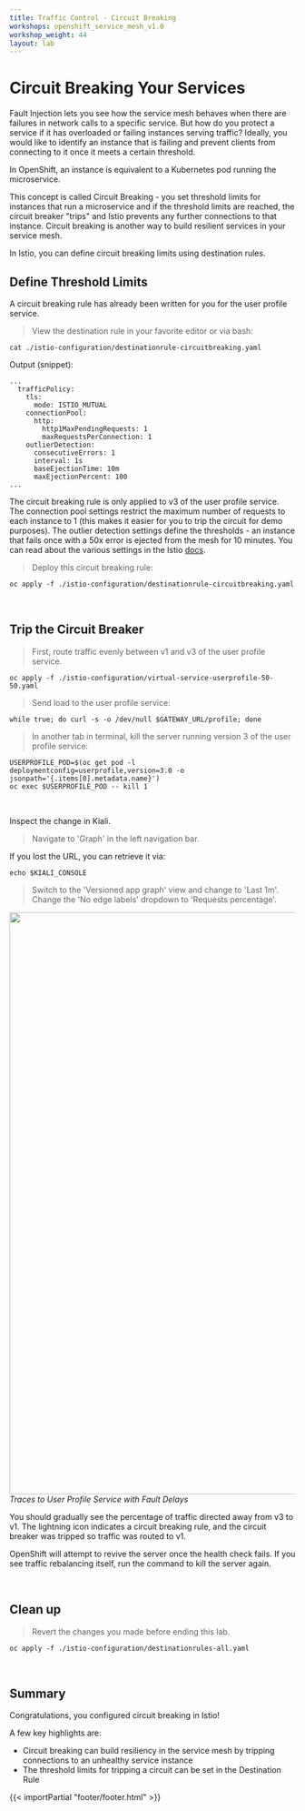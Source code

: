 ```yaml
---
title: Traffic Control - Circuit Breaking
workshops: openshift_service_mesh_v1.0
workshop_weight: 44
layout: lab
---
```


# Circuit Breaking Your Services

Fault Injection lets you see how the service mesh behaves when there are failures in network calls to a specific service.  But how do you protect a service if it has overloaded or failing instances serving traffic?  Ideally, you would like to identify an instance that is failing and prevent clients from connecting to it once it meets a certain threshold.

In OpenShift, an instance is equivalent to a Kubernetes pod running the microservice.

This concept is called Circuit Breaking - you set threshold limits for instances that run a microservice and if the threshold limits are reached, the circuit breaker "trips" and Istio prevents any further connections to that instance.  Circuit breaking is another way to build resilient services in your service mesh.

In Istio, you can define circuit breaking limits using destination rules.

## Define Threshold Limits

A circuit breaking rule has already been written for you for the user profile service.

<blockquote>
<i class="fa fa-terminal"></i>
View the destination rule in your favorite editor or via bash:
</blockquote>

```
cat ./istio-configuration/destinationrule-circuitbreaking.yaml
```

Output (snippet):
```
...
  trafficPolicy:
    tls:
      mode: ISTIO_MUTUAL
    connectionPool:
      http:
        http1MaxPendingRequests: 1
        maxRequestsPerConnection: 1
    outlierDetection:
      consecutiveErrors: 1
      interval: 1s
      baseEjectionTime: 10m
      maxEjectionPercent: 100
...
```

The circuit breaking rule is only applied to v3 of the user profile service.  The connection pool settings restrict the maximum number of requests to each instance to 1 (this makes it easier for you to trip the circuit for demo purposes).  The outlier detection settings define the thresholds - an instance that fails once with a 50x error is ejected from the mesh for 10 minutes.  You can read about the various settings in the Istio [docs][1].

<blockquote>
<i class="fa fa-terminal"></i>
Deploy this circuit breaking rule:
</blockquote>

```
oc apply -f ./istio-configuration/destinationrule-circuitbreaking.yaml
```

<br>

## Trip the Circuit Breaker

<blockquote>
<i class="fa fa-terminal"></i>
First, route traffic evenly between v1 and v3 of the user profile service.
</blockquote>

```
oc apply -f ./istio-configuration/virtual-service-userprofile-50-50.yaml
```

<blockquote>
<i class="fa fa-terminal"></i>
Send load to the user profile service:
</blockquote>

```
while true; do curl -s -o /dev/null $GATEWAY_URL/profile; done
```

<blockquote>
<i class="fa fa-terminal"></i>
In another tab in terminal, kill the server running version 3 of the user profile service:
</blockquote>

```
USERPROFILE_POD=$(oc get pod -l deploymentconfig=userprofile,version=3.0 -o jsonpath='{.items[0].metadata.name}')
oc exec $USERPROFILE_POD -- kill 1
```

<br>

Inspect the change in Kiali.  
<blockquote>
<i class="fa fa-desktop"></i>
Navigate to 'Graph' in the left navigation bar.
</blockquote>

<p><i class="fa fa-info-circle"></i> If you lost the URL, you can retrieve it via:</p>

`echo $KIALI_CONSOLE`

<blockquote>
<i class="fa fa-desktop"></i>
Switch to the 'Versioned app graph' view and change to 'Last 1m'.  Change the 'No edge labels' dropdown to 'Requests percentage'.  
</blockquote>

<img src="../images/kiali-circuitbreaking.png" width="1024"><br/>
*Traces to User Profile Service with Fault Delays*

You should gradually see the percentage of traffic directed away from v3 to v1.  The lightning icon indicates a circuit breaking rule, and the circuit breaker was tripped so traffic was routed to v1.

OpenShift will attempt to revive the server once the health check fails.  If you see traffic rebalancing itself, run the command to kill the server again.

<br>

## Clean up

<blockquote>
<i class="fa fa-terminal"></i>
Revert the changes you made before ending this lab.
</blockquote>

```
oc apply -f ./istio-configuration/destinationrules-all.yaml
```

<br>

## Summary

Congratulations, you configured circuit breaking in Istio!

A few key highlights are:

* Circuit breaking can build resiliency in the service mesh by tripping connections to an unhealthy service instance
* The threshold limits for tripping a circuit can be set in the Destination Rule

[1]: https://istio.io/docs/reference/config/networking/destination-rule/#OutlierDetection

{{< importPartial "footer/footer.html" >}}